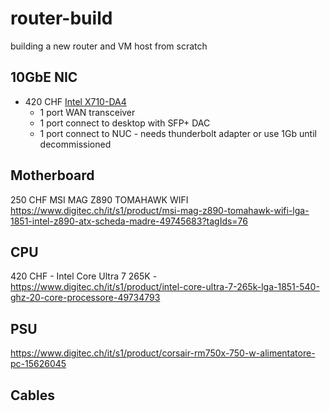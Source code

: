 # router-build
building a new router and VM host from scratch

## 10GbE NIC 
- 420 CHF [Intel X710-DA4](https://www.digitec.ch/it/s1/product/intel-adattatore-di-rete-convergente-ethernet-x710-da4-ethernet-scheda-di-rete-15720794?ip=X710-DA4)
  - 1 port WAN transceiver
  - 1 port connect to desktop with SFP+ DAC
  - 1 port connect to NUC - needs thunderbolt adapter or use 1Gb until decommissioned

## Motherboard
250 CHF
MSI MAG Z890 TOMAHAWK WIFI https://www.digitec.ch/it/s1/product/msi-mag-z890-tomahawk-wifi-lga-1851-intel-z890-atx-scheda-madre-49745683?tagIds=76

## CPU
420 CHF - Intel Core Ultra 7 265K - https://www.digitec.ch/it/s1/product/intel-core-ultra-7-265k-lga-1851-540-ghz-20-core-processore-49734793

## PSU
https://www.digitec.ch/it/s1/product/corsair-rm750x-750-w-alimentatore-pc-15626045

## Cables

